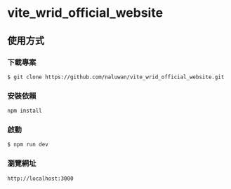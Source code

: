 # vite_wrid_official_website


## 使用方式

### 下載專案

```
$ git clone https://github.com/naluwan/vite_wrid_official_website.git
```

### 安裝依賴

```
npm install
```

### 啟動

```
$ npm run dev
```

### 瀏覽網址

```
http://localhost:3000
```
